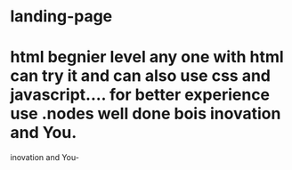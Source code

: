 # landing-page
html
 begnier level any one with html can try it
and can also use css and javascript....
for better experience use .nodes 
well done bois
inovation and You.
========
inovation and You-
